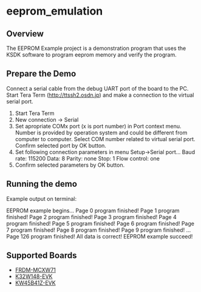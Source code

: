 # eeprom_emulation

## Overview
The EEPROM Example project is a demonstration program that uses the KSDK software to program eeprom memory
and verify the program.

## Prepare the Demo
Connect a serial cable from the debug UART port of the board to the PC. Start Tera Term
(http://ttssh2.osdn.jp) and make a connection to the virtual serial port.

1. Start Tera Term
2. New connection -> Serial
3. Set apropriate COMx port (x is port number) in Port context menu. Number is provided by operation
   system and could be different from computer to computer. Select COM number related to virtual
   serial port. Confirm selected port by OK button.
4. Set following connection parameters in menu Setup->Serial port...
        Baud rate:    115200
        Data:         8
        Parity:       none
        Stop:         1
        Flow control: one
5.  Confirm selected parameters by OK button.

## Running the demo
Example output on terminal:

EEPROM example begins...
Page 0 program finished!
Page 1 program finished!
Page 2 program finished!
Page 3 program finished!
Page 4 program finished!
Page 5 program finished!
Page 6 program finished!
Page 7 program finished!
Page 8 program finished!
Page 9 program finished!
...
Page 126 program finished!
All data is correct! EEPROM example succeed!

## Supported Boards
- [FRDM-MCXW71](../../_boards/frdmmcxw71/driver_examples/eeprom_emulation/example_board_readme.md)
- [K32W148-EVK](../../_boards/k32w148evk/driver_examples/eeprom_emulation/example_board_readme.md)
- [KW45B41Z-EVK](../../_boards/kw45b41zevk/driver_examples/eeprom_emulation/example_board_readme.md)

